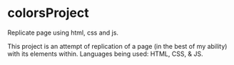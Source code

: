 # colorsProject
Replicate page using html, css and js.


This project is an attempt of replication of a page (in the best of my ability) with its elements within.
Languages being used: HTML, CSS, & JS.



